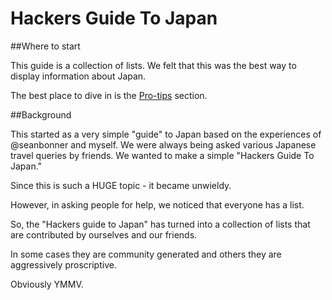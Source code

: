 Hackers Guide To Japan
====

##Where to start

This guide is a collection of lists. We felt that this was the best way to display information about Japan. 

The best place to dive in is the [Pro-tips](protips.md) section. 


##Background

This started as a very simple "guide" to Japan based on the experiences of @seanbonner and myself. We were always being asked various Japanese travel queries by friends. We wanted to make a simple "Hackers Guide To Japan."

Since this is such a HUGE topic - it became unwieldy. 

However, in asking people for help, we noticed that everyone has a list. 

So, the "Hackers guide to Japan" has turned into a collection of lists that are contributed by ourselves and our friends. 

In some cases they are community generated and others they are aggressively proscriptive. 

Obviously YMMV. 